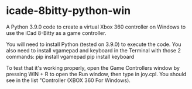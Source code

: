 # icade-8bitty-python-win
A Python 3.9.0 code to create a virtual Xbox 360 controller on Windows to use the iCad 8-Bitty as a game controller.

You will need to install Python (tested on 3.9.0) to execute the code. You also need to install vgamepad and keyboard in the Terminal with those 2 commands:
pip install vgamepad
pip install keyboard

To test that it's working properly, open the Game Controllers window by pressing WIN + R to open the Run window, then type in joy.cpl.
You should see in the list "Controller (XBOX 360 For Windows).
